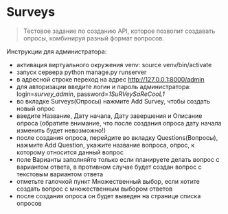 # Surveys

>Тестовое задание по созданию API, которое позволит создавать опросы, комбинируя разный формат вопросов.


Инструкции для администратора:
- активация виртуального окружения venv: source venv/bin/activate
- запуск сервера python manage.py runserver
- в адресной строке переход на адрес http://127.0.0.1:8000/admin
- для авторизации введите логин и пароль администратора: 
login=*survey_admin*, password=*1SuRVeySaReCooL1*
- во вкладке Surveys(Опросы) нажмите Add Survey, чтобы создать новый опрос
- введите Название, Дату начала, Дату завершения и Описание опроса (обратите внимание, 
что после создания опроса дату начала изменить будет невозможно!)
- после создания опроса, перейдите во вкладку Questions(Вопросы), нажмите Add Question, 
укажите название вопроса, опрос, к которому относится данный вопроc
- поле Варианты заполняйте только если планируете делать вопрос с вариантом ответа, 
в противном случае будет создан вопрос с текстовым вариантом ответа
- отметьте галочкой пункт Множественный выбор, если хотите создать вопрос с множественным выбором ответов
- после создания опроса он будет выведен на странице списка опросов
